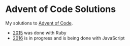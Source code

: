 # Advent of Code Solutions

My solutions to [Advent of Code](http://adventofcode.com). 

- [2015](2015) was done with Ruby
- [2016](2016) is in progress and is being done with JavaScript
